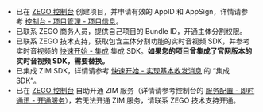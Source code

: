 - 已在 [ZEGO 控制台](https://console.zego.im) 创建项目，并申请有效的 AppID 和 AppSign，详情请参考 [控制台 - 项目管理 - 项目信息](#12107)。
- 已联系 ZEGO 商务人员，提供自己项目的 Bundle ID，开通主体分割权限。
- 已联系 ZEGO 技术支持，获取包含主体分割功能的实时音视频 SDK，并参考实时音视频的 [快速开始 - 集成](!ExpressVideoSDK-Integration/SDK_Integration) 集成 SDK。**如果您的项目曾集成了官网版本的实时音视频 SDK，需要替换。**
- 已集成 ZIM SDK，详情请参考 [快速开始 - 实现基本收发消息](!IM-Quick_Starts/Implementation_of_sending_and_receiving#2) 的 “集成 SDK”。
- 已在 [ZEGO 控制台](https://console.zego.im) 自助开通 ZIM 服务（详情请参考控制台的 [服务配置 - 即时通讯 - 开通服务](#14994)），若无法开通 ZIM 服务，请联系 ZEGO 技术支持开通。
